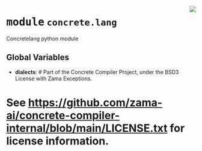 <!-- markdownlint-disable -->

<a href="../../../../concrete-ml/.venv/lib/python3.9/site-packages/concrete/lang/__init__.py#L0"><img align="right" style="float:right;" src="https://img.shields.io/badge/-source-cccccc?style=flat-square"></a>

# <kbd>module</kbd> `concrete.lang`
Concretelang python module 

**Global Variables**
---------------
- **dialects**: #  Part of the Concrete Compiler Project, under the BSD3 License with Zama Exceptions.
#  See https://github.com/zama-ai/concrete-compiler-internal/blob/main/LICENSE.txt for license information.



